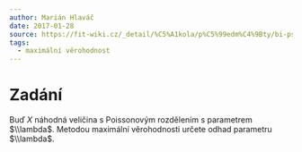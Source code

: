 ```yaml
---
author: Marián Hlaváč
date: 2017-01-28
source: https://fit-wiki.cz/_detail/%C5%A1kola/p%C5%99edm%C4%9Bty/bi-pst/050215_a_4.jpg?id=%C5%A1kola%3Ap%C5%99edm%C4%9Bty%3Abi-pst%3Apst_zkou%C5%A1ka_2015-02-05
tags:
  - maximální věrohodnost
---
```


# Zadání

Buď $X$ náhodná veličina s Poissonovým rozdělením s parametrem $\\lambda$. Metodou maximální věrohodnosti určete odhad parametru $\\lambda$.
